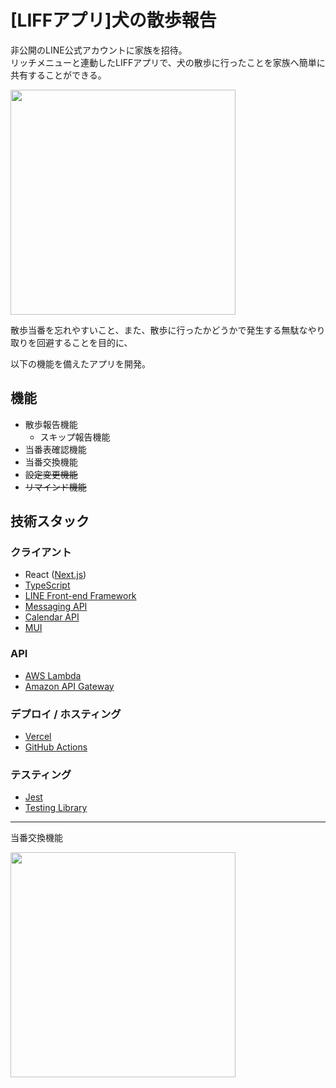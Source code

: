 # [LIFFアプリ]犬の散歩報告
非公開のLINE公式アカウントに家族を招待。<br>
リッチメニューと連動したLIFFアプリで、犬の散歩に行ったことを家族へ簡単に共有することができる。

<img src="https://user-images.githubusercontent.com/46868883/164761775-b6ef745c-da3c-4bf7-9c57-73015020eeec.jpg" width="360px">

散歩当番を忘れやすいこと、また、散歩に行ったかどうかで発生する無駄なやり取りを回避することを目的に、<br>

以下の機能を備えたアプリを開発。
## 機能
- 散歩報告機能
    - スキップ報告機能
- 当番表確認機能
- 当番交換機能
- ~~設定変更機能~~
- ~~リマインド機能~~
## 技術スタック
### クライアント
- React ([Next.js](https://nextjs.org/))
- [TypeScript](https://www.typescriptlang.org/)
- [LINE Front-end Framework](https://developers.line.biz/ja/docs/liff/)
- [Messaging API](https://developers.line.biz/ja/docs/messaging-api/)
- [Calendar API](https://developers.google.com/calendar/api)
- [MUI](https://mui.com/)
### API
- [AWS Lambda](https://aws.amazon.com/jp/lambda/)
- [Amazon API Gateway](https://aws.amazon.com/jp/api-gateway/)
### デプロイ / ホスティング
- [Vercel](https://vercel.com/)
- [GitHub Actions](https://github.co.jp/features/actions)
### テスティング
- [Jest](https://jestjs.io/ja/)
- [Testing Library](https://testing-library.com/)

---

当番交換機能

<img src="https://user-images.githubusercontent.com/46868883/167298628-00518cb3-11dc-4aca-95bf-9be874627cd0.gif" width="360px">
